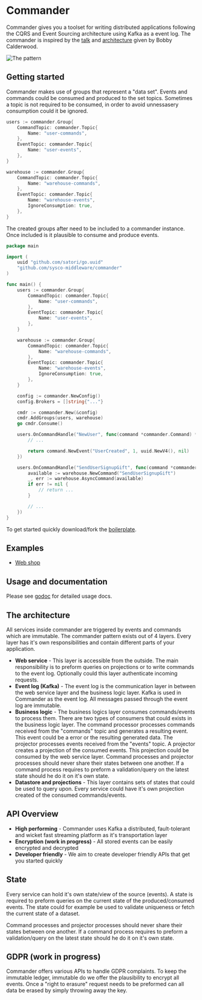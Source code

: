 # Commander

Commander gives you a toolset for writing distributed applications following the CQRS and Event Sourcing architecture using Kafka as a event log. The commander is inspired by the [talk](https://www.youtube.com/watch?v=B1-gS0oEtYc&t) and [architecture](https://github.com/capitalone/cqrs-manager-for-distributed-reactive-services/blob/master/doc/architecture.png) given by Bobby Calderwood.

![The pattern](https://github.com/sysco-middleware/commander/wiki/commander-pattern.jpg)

## Getting started

Commander makes use of groups that represent a "data set". Events and commands could be consumed and produced to the set topics. Sometimes a topic is not required to be consumed, in order to avoid unnessasery consumption could it be ignored.

```go
users := commander.Group{
	CommandTopic: commander.Topic{
		Name: "user-commands",
	},
	EventTopic: commander.Topic{
		Name: "user-events",
	},
}

warehouse := commander.Group{
	CommandTopic: commander.Topic{
		Name: "warehouse-commands",
	},
	EventTopic: commander.Topic{
		Name: "warehouse-events",
		IgnoreConsumption: true,
	},
}
```

The created groups after need to be included to a commander instance. Once included is it plausible to consume and produce events.

```go
package main

import (
	uuid "github.com/satori/go.uuid"
	"github.com/sysco-middleware/commander"
)

func main() {
	users := commander.Group{
		CommandTopic: commander.Topic{
			Name: "user-commands",
		},
		EventTopic: commander.Topic{
			Name: "user-events",
		},
	}

	warehouse := commander.Group{
		CommandTopic: commander.Topic{
			Name: "warehouse-commands",
		},
		EventTopic: commander.Topic{
			Name: "warehouse-events",
			IgnoreConsumption: true,
		},
	}

	config := commander.NewConfig()
	config.Brokers = []string{"..."}

	cmdr := commander.New(&config)
	cmdr.AddGroups(users, warehouse)
	go cmdr.Consume()

	users.OnCommandHandle("NewUser", func(command *commander.Command) *commander.Event {
		// ...

		return command.NewEvent("UserCreated", 1, uuid.NewV4(), nil)
	})

	users.OnCommandHandle("SendUserSignupGift", func(command *commander.Command) *commander.Event {
		available := warehouse.NewCommand("SendUserSignupGift")
		_, err := warehouse.AsyncCommand(available)
		if err != nil {
			// return ...
		}

		// ...
	})
}
```

To get started quickly download/fork the [boilerplate](https://github.com/sysco-middleware/commander-boilerplate).

## Examples

- [Web shop](https://github.com/jeroenrinzema/commander-sock-store-example)

## Usage and documentation

Please see [godoc](https://godoc.org/github.com/sysco-middleware/commander) for detailed usage docs.

## The architecture
All services inside commander are triggered by events and commands which are immutable. The commander pattern exists out of 4 layers. Every layer has it's own responsibilities and contain different parts of your application.

- **Web service** - This layer is accessible from the outside. The main responsibility is to preform queries on projections or to write commands to the event log. Optionally could this layer authenticate incoming requests.
- **Event log (Kafka)** - The event log is the communication layer in between the web service layer and the business logic layer. Kafka is used in Commander as the event log. All messages passed through the event log are immutable.
- **Business logic** - The business logics layer consumes commands/events to process them. There are two types of consumers that could exists in the business logic layer. The command processor processes commands received from the "commands" topic and generates a resulting event. This event could be a error or the resulting generated data. The projector processes events received from the "events" topic. A projector creates a projection of the consumed events. This projection could be consumed by the web service layer. Command processes and projector processes should never share their states between one another. If a command process requires to preform a validation/query on the latest state should he do it on it's own state.
- **Datastore and projections** - This layer contains sets of states that could be used to query upon. Every service could have it's own projection created of the consumed commands/events.

## API Overview
- **High performing** - Commander uses Kafka a distributed, fault-tolerant and wicket fast streaming platform as it's transportation layer
- **Encryption (work in progress)** - All stored events can be easily encrypted and decrypted
- **Developer friendly** - We aim to create developer friendly APIs that get you started quickly

## State

Every service can hold it's own state/view of the source (events). A state is required to preform queries on the current state of the produced/consumed events. The state could for example be used to validate uniqueness or fetch the current state of a dataset.

Command processes and projector processes should never share their states between one another. If a command process requires to preform a validation/query on the latest state should he do it on it's own state.

## GDPR (work in progress)

Commander offers various APIs to handle GDPR complaints. To keep the immutable ledger, immutable do we offer the plausibility to encrypt all events. Once a "right to erasure" request needs to be preformed can all data be erased by simply throwing away the key.
